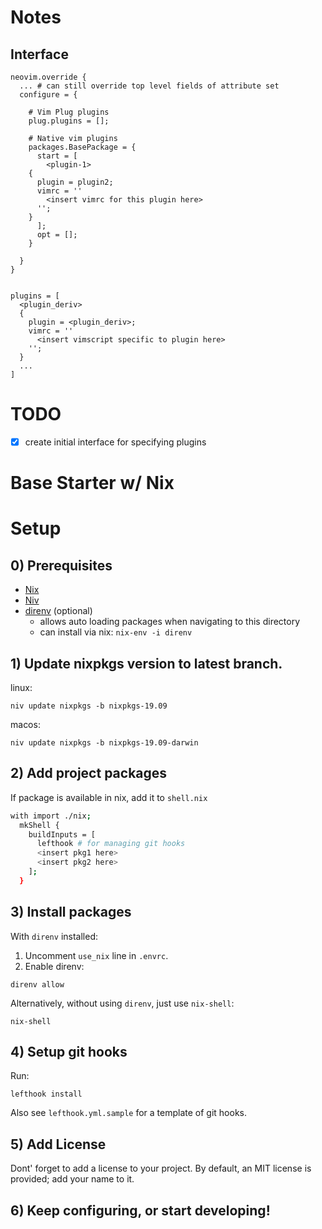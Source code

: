 # Notes


## Interface
```
neovim.override {
  ... # can still override top level fields of attribute set
  configure = {

    # Vim Plug plugins
    plug.plugins = [];

    # Native vim plugins
    packages.BasePackage = {
      start = [
        <plugin-1>
	{
	  plugin = plugin2;
	  vimrc = ''
	    <insert vimrc for this plugin here>
	  '';
	}
      ];
      opt = [];
    }

  }
}


```


```
plugins = [
  <plugin_deriv>
  {
    plugin = <plugin_deriv>;
    vimrc = ''
      <insert vimscript specific to plugin here>
    '';
  }
  ...
]

```



# TODO
- [x] create initial interface for specifying plugins




# Base Starter w/ Nix

# Setup
## 0) Prerequisites

- [Nix](https://nixos.org/nix/)
- [Niv](https://github.com/nmattia/niv)
- [direnv](https://github.com/direnv/direnv) (optional) 
  - allows auto loading packages when navigating to this directory
  - can install via nix: `nix-env -i direnv`


## 1) Update nixpkgs version to latest branch.
linux:
```
niv update nixpkgs -b nixpkgs-19.09
```

macos:
```
niv update nixpkgs -b nixpkgs-19.09-darwin
```

## 2) Add project packages
If package is available in nix, add it to `shell.nix`
```bash
with import ./nix;
  mkShell { 
    buildInputs = [ 
      lefthook # for managing git hooks
      <insert pkg1 here>
      <insert pkg2 here>
    ];
  }
```


## 3) Install packages 
With `direnv` installed:
1. Uncomment `use_nix` line in `.envrc`.
2. Enable direnv:
```
direnv allow
```

Alternatively, without using `direnv`,  just use `nix-shell`:
```
nix-shell
```

## 4) Setup git hooks
Run:
```
lefthook install
```
Also see `lefthook.yml.sample` for a template of git hooks.

## 5) Add License
Dont' forget to add a license to your project.  By default, an MIT license is provided; add your name to it.


## 6) Keep configuring, or start developing!



